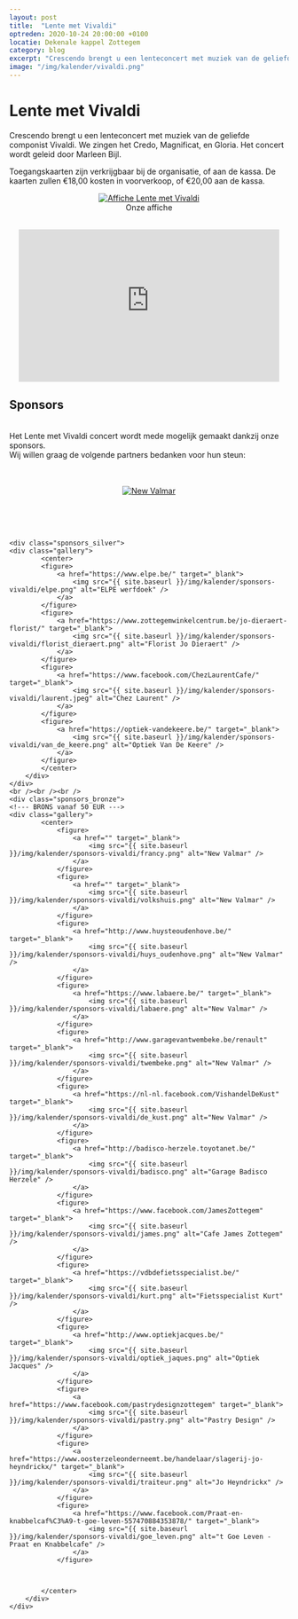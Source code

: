 ```yaml
---
layout: post
title:  "Lente met Vivaldi"
optreden: 2020-10-24 20:00:00 +0100
locatie: Dekenale kappel Zottegem
category: blog
excerpt: "Crescendo brengt u een lenteconcert met muziek van de geliefde componist Vivaldi. We zingen het Credo, Magnificat, en Gloria. Het concert wordt geleid door Marleen Bijl."
image: "/img/kalender/vivaldi.png"
---
```


# Lente met Vivaldi

Crescendo brengt u een lenteconcert met muziek van de geliefde componist Vivaldi.
We zingen het Credo, Magnificat, en Gloria. Het concert wordt geleid door Marleen Bijl.

Toegangskaarten zijn verkrijgbaar bij de organisatie, of aan de kassa.
De kaarten zullen €18,00 kosten in voorverkoop, of €20,00 aan de kassa.

<div class="gallery">
<center>
<figure>
  <a href="{{ site.baseurl }}/img/kalender/vivaldi.png" data-lity>
    <img src="{{ site.baseurl }}/img/kalender/vivaldi.png" alt="Affiche Lente met Vivaldi" />
  </a>
  <figcaption>Onze affiche</figcaption>
</figure>
</center>
</div>

<br />
<center>
<iframe width="470" height="275" src="https://www.youtube-nocookie.com/embed/wXx_1pZV8tE" frameborder="0" allow="accelerometer; autoplay; encrypted-media; gyroscope; picture-in-picture" allowfullscreen></iframe>
</center>

## Sponsors

<div class="sponsors">
<br />
Het Lente met Vivaldi concert wordt mede mogelijk gemaakt dankzij onze sponsors.<br />
Wij willen graag de volgende partners bedanken voor hun steun:
<br /><br />
  <br />
  <!--- GOLD vanaf 175 EUR --->
    <div class="sponsors_gold">
        <div class="gallery">
            <center>
            <figure>
                <a href="https://www.nuby.be" target="_blank">
                    <img src="{{ site.baseurl }}/img/kalender/sponsors-vivaldi/new_valmar.png" alt="New Valmar" />
                </a>
            </figure>
            </center>
        </div>
    </div>

  <br /><br /><br />
  <!--- SILVER vanaf 100 EUR --->
    <div class="sponsors_silver">
    <div class="gallery">
            <center>
            <figure>
                <a href="https://www.elpe.be/" target="_blank">
                    <img src="{{ site.baseurl }}/img/kalender/sponsors-vivaldi/elpe.png" alt="ELPE werfdoek" />
                </a>
            </figure>
            <figure>
                <a href="https://www.zottegemwinkelcentrum.be/jo-dieraert-florist/" target="_blank">
                    <img src="{{ site.baseurl }}/img/kalender/sponsors-vivaldi/florist_dieraert.png" alt="Florist Jo Dieraert" />
                </a>
            </figure>
            <figure>
                <a href="https://www.facebook.com/ChezLaurentCafe/" target="_blank">
                    <img src="{{ site.baseurl }}/img/kalender/sponsors-vivaldi/laurent.jpeg" alt="Chez Laurent" />
                </a>
            </figure>
            <figure>
                <a href="https://optiek-vandekeere.be/" target="_blank">
                    <img src="{{ site.baseurl }}/img/kalender/sponsors-vivaldi/van_de_keere.png" alt="Optiek Van De Keere" />
                </a>
            </figure>
            </center>
        </div>
    </div>
    <br /><br /><br />
    <div class="sponsors_bronze">
    <!--- BRONS vanaf 50 EUR --->
    <div class="gallery">
            <center>
                <figure>
                    <a href="" target="_blank">
                        <img src="{{ site.baseurl }}/img/kalender/sponsors-vivaldi/francy.png" alt="New Valmar" />
                    </a>
                </figure>
                <figure>
                    <a href="" target="_blank">
                        <img src="{{ site.baseurl }}/img/kalender/sponsors-vivaldi/volkshuis.png" alt="New Valmar" />
                    </a>
                </figure>
                <figure>
                    <a href="http://www.huysteoudenhove.be/" target="_blank">
                        <img src="{{ site.baseurl }}/img/kalender/sponsors-vivaldi/huys_oudenhove.png" alt="New Valmar" />
                    </a>
                </figure>
                <figure>
                    <a href="https://www.labaere.be/" target="_blank">
                        <img src="{{ site.baseurl }}/img/kalender/sponsors-vivaldi/labaere.png" alt="New Valmar" />
                    </a>
                </figure>
                <figure>
                    <a href="http://www.garagevantwembeke.be/renault" target="_blank">
                        <img src="{{ site.baseurl }}/img/kalender/sponsors-vivaldi/twembeke.png" alt="New Valmar" />
                    </a>
                </figure>
                <figure>
                    <a href="https://nl-nl.facebook.com/VishandelDeKust" target="_blank">
                        <img src="{{ site.baseurl }}/img/kalender/sponsors-vivaldi/de_kust.png" alt="New Valmar" />
                    </a>
                </figure>
                <figure>
                    <a href="http://badisco-herzele.toyotanet.be/" target="_blank">
                        <img src="{{ site.baseurl }}/img/kalender/sponsors-vivaldi/badisco.png" alt="Garage Badisco Herzele" />
                    </a>
                </figure>
                <figure>
                    <a href="https://www.facebook.com/JamesZottegem" target="_blank">
                        <img src="{{ site.baseurl }}/img/kalender/sponsors-vivaldi/james.png" alt="Cafe James Zottegem" />
                    </a>
                </figure>
                <figure>
                    <a href="https://vdbdefietsspecialist.be/" target="_blank">
                        <img src="{{ site.baseurl }}/img/kalender/sponsors-vivaldi/kurt.png" alt="Fietsspecialist Kurt" />
                    </a>
                </figure>
                <figure>
                    <a href="http://www.optiekjacques.be/" target="_blank">
                        <img src="{{ site.baseurl }}/img/kalender/sponsors-vivaldi/optiek_jaques.png" alt="Optiek Jacques" />
                    </a>
                </figure>
                <figure>
                    <a href="https://www.facebook.com/pastrydesignzottegem" target="_blank">
                        <img src="{{ site.baseurl }}/img/kalender/sponsors-vivaldi/pastry.png" alt="Pastry Design" />
                    </a>
                </figure>
                <figure>
                    <a href="https://www.oosterzeleonderneemt.be/handelaar/slagerij-jo-heyndrickx/" target="_blank">
                        <img src="{{ site.baseurl }}/img/kalender/sponsors-vivaldi/traiteur.png" alt="Jo Heyndrickx" />
                    </a>
                </figure>
                <figure>
                    <a href="https://www.facebook.com/Praat-en-knabbelcaf%C3%A9-t-goe-leven-557470884353878/" target="_blank">
                        <img src="{{ site.baseurl }}/img/kalender/sponsors-vivaldi/goe_leven.png" alt="t Goe Leven - Praat en Knabbelcafe" />
                    </a>
                </figure>

            
            
            </center>
        </div>
    </div>

</div>